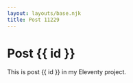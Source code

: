 ```yaml
---
layout: layouts/base.njk
title: Post 11229
---
```


# Post {{ id }}

This is post {{ id }} in my Eleventy project.
